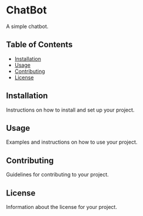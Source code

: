 # ChatBot

A simple chatbot.

## Table of Contents

- [Installation](#installation)
- [Usage](#usage)
- [Contributing](#contributing)
- [License](#license)

## Installation

Instructions on how to install and set up your project.

## Usage

Examples and instructions on how to use your project.

## Contributing

Guidelines for contributing to your project.

## License

Information about the license for your project.
